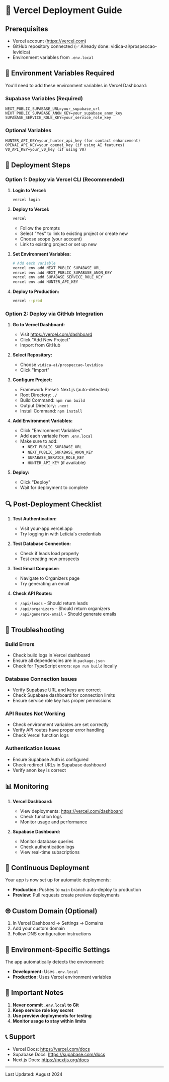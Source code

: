 # 🚀 Vercel Deployment Guide

## Prerequisites
- Vercel account (https://vercel.com)
- GitHub repository connected (✅ Already done: vidica-ai/prospeccao-levidica)
- Environment variables from `.env.local`

## 📝 Environment Variables Required

You'll need to add these environment variables in Vercel Dashboard:

### Supabase Variables (Required)
```
NEXT_PUBLIC_SUPABASE_URL=your_supabase_url
NEXT_PUBLIC_SUPABASE_ANON_KEY=your_supabase_anon_key
SUPABASE_SERVICE_ROLE_KEY=your_service_role_key
```

### Optional Variables
```
HUNTER_API_KEY=your_hunter_api_key (for contact enhancement)
OPENAI_API_KEY=your_openai_key (if using AI features)
V0_API_KEY=your_v0_key (if using V0)
```

## 🔧 Deployment Steps

### Option 1: Deploy via Vercel CLI (Recommended)

1. **Login to Vercel:**
   ```bash
   vercel login
   ```

2. **Deploy to Vercel:**
   ```bash
   vercel
   ```
   - Follow the prompts
   - Select "Yes" to link to existing project or create new
   - Choose scope (your account)
   - Link to existing project or set up new

3. **Set Environment Variables:**
   ```bash
   # Add each variable
   vercel env add NEXT_PUBLIC_SUPABASE_URL
   vercel env add NEXT_PUBLIC_SUPABASE_ANON_KEY
   vercel env add SUPABASE_SERVICE_ROLE_KEY
   vercel env add HUNTER_API_KEY
   ```

4. **Deploy to Production:**
   ```bash
   vercel --prod
   ```

### Option 2: Deploy via GitHub Integration

1. **Go to Vercel Dashboard:**
   - Visit https://vercel.com/dashboard
   - Click "Add New Project"
   - Import from GitHub

2. **Select Repository:**
   - Choose `vidica-ai/prospeccao-levidica`
   - Click "Import"

3. **Configure Project:**
   - Framework Preset: Next.js (auto-detected)
   - Root Directory: `./`
   - Build Command: `npm run build`
   - Output Directory: `.next`
   - Install Command: `npm install`

4. **Add Environment Variables:**
   - Click "Environment Variables"
   - Add each variable from `.env.local`
   - Make sure to add:
     - `NEXT_PUBLIC_SUPABASE_URL`
     - `NEXT_PUBLIC_SUPABASE_ANON_KEY`
     - `SUPABASE_SERVICE_ROLE_KEY`
     - `HUNTER_API_KEY` (if available)

5. **Deploy:**
   - Click "Deploy"
   - Wait for deployment to complete

## 🔍 Post-Deployment Checklist

1. **Test Authentication:**
   - Visit your-app.vercel.app
   - Try logging in with Leticia's credentials

2. **Test Database Connection:**
   - Check if leads load properly
   - Test creating new prospects

3. **Test Email Composer:**
   - Navigate to Organizers page
   - Try generating an email

4. **Check API Routes:**
   - `/api/leads` - Should return leads
   - `/api/organizers` - Should return organizers
   - `/api/generate-email` - Should generate emails

## 🐛 Troubleshooting

### Build Errors
- Check build logs in Vercel dashboard
- Ensure all dependencies are in `package.json`
- Check for TypeScript errors: `npm run build` locally

### Database Connection Issues
- Verify Supabase URL and keys are correct
- Check Supabase dashboard for connection limits
- Ensure service role key has proper permissions

### API Routes Not Working
- Check environment variables are set correctly
- Verify API routes have proper error handling
- Check Vercel function logs

### Authentication Issues
- Ensure Supabase Auth is configured
- Check redirect URLs in Supabase dashboard
- Verify anon key is correct

## 📊 Monitoring

1. **Vercel Dashboard:**
   - View deployments: https://vercel.com/dashboard
   - Check function logs
   - Monitor usage and performance

2. **Supabase Dashboard:**
   - Monitor database queries
   - Check authentication logs
   - View real-time subscriptions

## 🔄 Continuous Deployment

Your app is now set up for automatic deployments:
- **Production:** Pushes to `main` branch auto-deploy to production
- **Preview:** Pull requests create preview deployments

## 🌐 Custom Domain (Optional)

1. In Vercel Dashboard → Settings → Domains
2. Add your custom domain
3. Follow DNS configuration instructions

## 📱 Environment-Specific Settings

The app automatically detects the environment:
- **Development:** Uses `.env.local`
- **Production:** Uses Vercel environment variables

## 🚨 Important Notes

1. **Never commit `.env.local` to Git**
2. **Keep service role key secret**
3. **Use preview deployments for testing**
4. **Monitor usage to stay within limits**

## 📞 Support

- Vercel Docs: https://vercel.com/docs
- Supabase Docs: https://supabase.com/docs
- Next.js Docs: https://nextjs.org/docs

---

Last Updated: August 2024